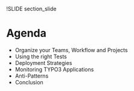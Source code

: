 !SLIDE section_slide

# Agenda #

* Organize your Teams, Workflow and Projects
* Using the right Tests
* Deployment Strategies
* Monitoring TYPO3 Applications
* Anti-Patterns
* Conclusion
